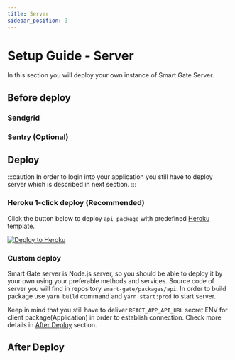 ```yaml
---
title: Server
sidebar_position: 3
---
```


# Setup Guide - Server

In this section you will deploy your own instance of Smart Gate Server.

## Before deploy

### Sendgrid

### Sentry (Optional)

## Deploy

:::caution
In order to login into your application you still have to deploy server which is described in next section.
:::

### Heroku 1-click deploy (Recommended)

Click the button below to deploy `api package` with predefined [Heroku](https://www.heroku.com) template.

[![Deploy to Heroku](https://www.herokucdn.com/deploy/button.svg)](https://heroku.com/deploy?template=https://github.com/Jozwiaczek/smart-gate)

### Custom deploy

Smart Gate server is Node.js server, so you should be able to deploy it by your own using your preferable methods and services.
Source code of server you will find in repository `smart-gate/packages/api`.
In order to build package use `yarn build` command and `yarn start:prod` to start server.

Keep in mind that you still have to deliver `REACT_APP_API_URL` secret ENV for client package(Application) in order to establish connection.
Check more details in [After Deploy](#after-deploy) section.

## After Deploy

